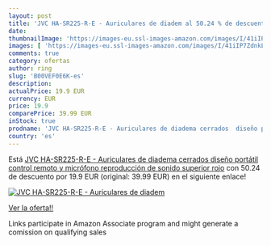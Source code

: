 ```yaml
---
layout: post
title: 'JVC HA-SR225-R-E - Auriculares de diadem al 50.24 % de descuento'
date: 
thumbnailImage: 'https://images-eu.ssl-images-amazon.com/images/I/41iIP7ZdnkL._SL200_.jpg'
images: [ 'https://images-eu.ssl-images-amazon.com/images/I/41iIP7ZdnkL._SL200_.jpg' ]
comments: true
category: ofertas
author: ring
slug: 'B00VEF0E6K-es'
description:
actualPrice: 19.9 EUR
currency: EUR
price: 19.9
comparePrice: 39.99 EUR
inStock: true
prodname: 'JVC HA-SR225-R-E - Auriculares de diadema cerrados  diseño portátil  control remoto y micrófono  reproducción de sonido superior  rojo'
country: 'es'
---
```


Está [JVC HA-SR225-R-E - Auriculares de diadema cerrados  diseño portátil  control remoto y micrófono  reproducción de sonido superior  rojo](https://www.amazon.es/dp/B00VEF0E6K/?tag=tolees-21) con 50.24 de descuento por 19.9 EUR (original: 39.99 EUR) en el siguiente enlace!

[![JVC HA-SR225-R-E - Auriculares de diadem](https://images-eu.ssl-images-amazon.com/images/I/41iIP7ZdnkL._SL200_.jpg)](https://www.amazon.es/dp/B00VEF0E6K/?tag=tolees-21)

[Ver la oferta!!](https://www.amazon.es/dp/B00VEF0E6K/?tag=tolees-21)

Links participate in Amazon Associate program and might generate a comission on qualifying sales


